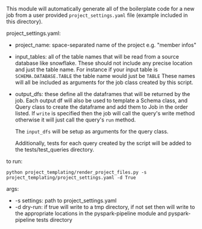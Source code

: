 This module will automatically generate all of the boilerplate code for a new job from a user provided `project_settings.yaml` file (example included in this directory).

project_settings.yaml:
- project_name: space-separated name of the project e.g. "member infos"

- input_tables: all of the table names that will be read from a source database like snowflake. These should not include any precise location and just the table name. For instance if your input table is `SCHEMA.DATABASE.TABLE` the table name would just be `TABLE`
These names will all be included as arguments for the job class created by this script.

- output_dfs: these define all the dataframes that will be returned by the job. Each output df will also be used to template a Schema class, and Query class to create the dataframe and add them to Job in the order listed.
If `write` is specified then the job will call the query's write method otherwise it will just call the query's `run` method.

    The `input_dfs` will be setup as arguments for the query class.

    Additionally, tests for each query created by the script will be added to the tests/test_queries directory.

to run:

`python project_templating/render_project_files.py -s project_templating/project_settings.yaml -d True`

args:
- -s settings: path to project_settings.yaml
- -d dry-run: if true will write to a tmp directory, if not set then will write to the appropriate locations in the pyspark-pipeline module and pyspark-pipeline tests directory
